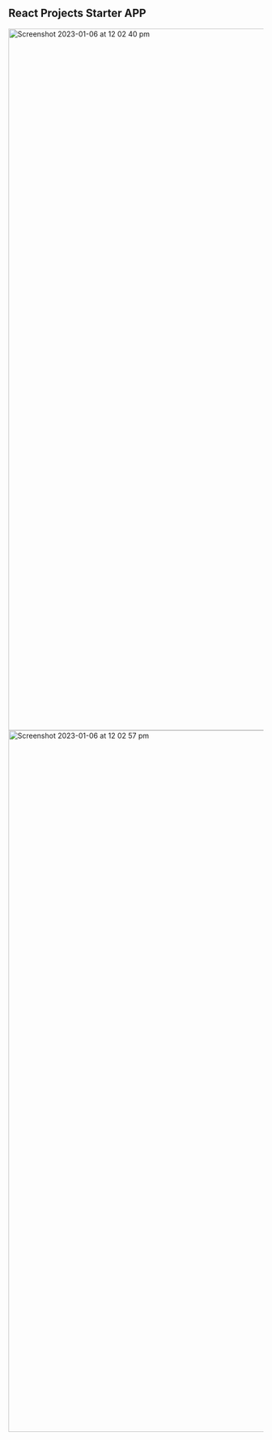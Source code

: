 ## React Projects Starter APP

<img width="1383" alt="Screenshot 2023-01-06 at 12 02 40 pm" src="https://user-images.githubusercontent.com/74395645/210914783-f777d348-cd78-45ff-b3bb-c7cc2f17795d.png">

<img width="1383" alt="Screenshot 2023-01-06 at 12 02 57 pm" src="https://user-images.githubusercontent.com/74395645/210914888-0b876b5d-f3c9-4ff1-9075-1d72751e6036.png">

